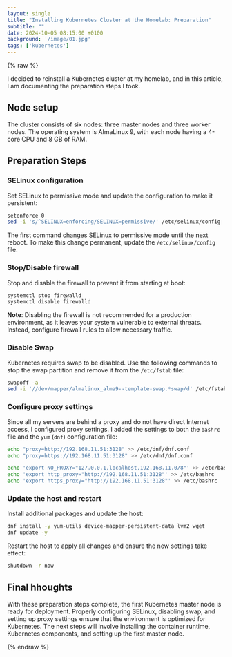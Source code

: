```yaml
---
layout: single
title: "Installing Kubernetes Cluster at the Homelab: Preparation"
subtitle: ""
date: 2024-10-05 08:15:00 +0100
background: '/image/01.jpg'
tags: ['kubernetes']
---
```


{% raw %}


I decided to reinstall a Kubernetes cluster at my homelab, and in this article, I am documenting the preparation steps I took.

## Node setup

The cluster consists of six nodes: three master nodes and three worker nodes. The operating system is AlmaLinux 9, with each node having a 4-core CPU and 8 GB of RAM.

## Preparation Steps

### SELinux configuration

Set SELinux to permissive mode and update the configuration to make it persistent:

```bash
setenforce 0
sed -i 's/^SELINUX=enforcing/SELINUX=permissive/' /etc/selinux/config
```

The first command changes SELinux to permissive mode until the next reboot. To make this change permanent, update the `/etc/selinux/config` file.

### Stop/Disable firewall

Stop and disable the firewall to prevent it from starting at boot:

```bash
systemctl stop firewalld
systemctl disable firewalld
```

**Note**: Disabling the firewall is not recommended for a production environment, as it leaves your system vulnerable to external threats. Instead, configure firewall rules to allow necessary traffic.

### Disable Swap

Kubernetes requires swap to be disabled. Use the following commands to stop the swap partition and remove it from the `/etc/fstab` file:

```bash
swapoff -a
sed -i '//dev/mapper/almalinux_alma9--template-swap.*swap/d' /etc/fstab
```

### Configure proxy settings

Since all my servers are behind a proxy and do not have direct Internet access, I configured proxy settings. I added the settings to both the `bashrc` file and the `yum` (`dnf`) configuration file:

```bash
echo "proxy=http://192.168.11.51:3128" >> /etc/dnf/dnf.conf
echo "proxy=https://192.168.11.51:3128" >> /etc/dnf/dnf.conf
```

```bash
echo 'export NO_PROXY="127.0.0.1,localhost,192.168.11.0/8"' >> /etc/bashrc
echo 'export http_proxy="http://192.168.11.51:3128"' >> /etc/bashrc
echo 'export https_proxy="http://192.168.11.51:3128"' >> /etc/bashrc
```

### Update the host and restart

Install additional packages and update the host:

```bash
dnf install -y yum-utils device-mapper-persistent-data lvm2 wget
dnf update -y
```

Restart the host to apply all changes and ensure the new settings take effect:

```bash
shutdown -r now
```

## Final hhoughts

With these preparation steps complete, the first Kubernetes master node is ready for deployment. Properly configuring SELinux, disabling swap, and setting up proxy settings ensure that the environment is optimized for Kubernetes. The next steps will involve installing the container runtime, Kubernetes components, and setting up the first master node. 


{% endraw %}

